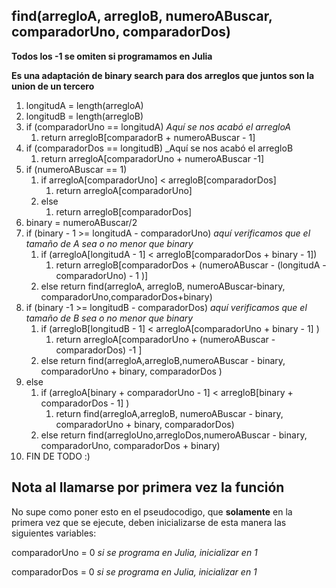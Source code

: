 ## find(arregloA, arregloB, numeroABuscar, comparadorUno, comparadorDos)
__Todos los -1 se omiten si programamos en Julia__  


__Es una adaptación de binary search para dos arreglos que juntos son la union de un tercero__  


1. longitudA = length(arregloA)
2. longitudB = length(arregloB)
3. if (comparadorUno == longitudA) _Aquí se nos acabó el arregloA_
    1. return arregloB[comparadorB + numeroABuscar - 1]
4. if (comparadorDos == longitudB) _Aquí se nos acabó el arregloB
    1. return arregloA[comparadorUno + numeroABuscar -1] 
5. if (numeroABuscar == 1)
    1. if arregloA[comparadorUno] < arregloB[comparadorDos]
        1. return arregloA[comparadorUno]
    2. else
        1. return arregloB[comparadorDos]
6. binary = numeroABuscar/2
7. if (binary - 1 >= longitudA - comparadorUno) _aquí verificamos que el tamaño de A sea o no menor que binary_
    1. if (arregloA[longitudA - 1] < arregloB[comparadorDos + binary - 1])
        1. return arregloB[comparadorDos + (numeroABuscar - (longitudA - comparadorUno) - 1 )]
    2. else return find(arregloA, arregloB, numeroABuscar-binary, comparadorUno,comparadorDos+binary)
8. if (binary -1 >= longitudB - comparadorDos) _aquí verificamos que el tamaño de B sea o no menor que binary_
    1. if (arregloB[longitudB - 1] < arregloA[comparadorUno + binary - 1] )
        1. return arregloA[comparadorUno + (numeroABuscar - comparadorDos) -1 ]
    2. else return find(arregloA,arregloB,numeroABuscar - binary, comparadorUno + binary, comparadorDos )
9. else 
    1. if (arregloA[binary + comparadorUno - 1] < arregloB[binary + comparadorDos - 1] )
        1. return find(arregloA,arregloB, numeroABuscar - binary, comparadorUno + binary, comparadorDos)
    2. else return find(arregloUno,arregloDos,numeroABuscar - binary, comparadorUno, comparadorDos + binary)
10. FIN DE TODO :)   



## Nota al llamarse por primera vez la función
No supe como poner esto en el pseudocodigo, que __solamente__ en la primera vez que se ejecute, deben inicializarse de esta manera las siguientes variables:  


comparadorUno = 0 _si se programa en Julia, inicializar en 1_  


comparadorDos = 0 _si se programa en Julia, inicializar en 1_
